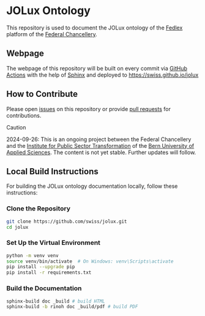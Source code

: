 # JOLux Ontology

This repository is used to document the JOLux ontology of the [Fedlex](https://www.fedlex.admin.ch/en) platform of the [Federal Chancellery](https://www.bk.admin.ch/bk/en/home.html).

## Webpage

The webpage of this repository will be built on every commit via [GitHub Actions](https://github.com/swiss/jolux/actions) with the help of [Sphinx](https://www.sphinx-doc.org/en/master/) and deployed to https://swiss.github.io/jolux

## How to Contribute

Please open [issues](https://github.com/swiss/jolux/issues) on this repository or provide [pull requests](https://docs.github.com/en/pull-requests/collaborating-with-pull-requests/proposing-changes-to-your-work-with-pull-requests/about-pull-requests) for contributions.

> [!CAUTION]
> 2024-09-26: This is an ongoing project between the Federal Chancellery and the [Institute for Public Sector Transformation](https://www.bfh.ch/en/research/research-areas/public-sector-transformation/) of the [Bern University of Applied Sciences](https://www.bfh.ch/en/). The content is not yet stable. Further updates will follow.

## Local Build Instructions

For building the JOLux ontology documentation locally, follow these instructions:

### Clone the Repository

```bash
git clone https://github.com/swiss/jolux.git
cd jolux
```

### Set Up the Virtual Environment

```bash
python -m venv venv
source venv/bin/activate  # On Windows: venv\Scripts\activate
pip install --upgrade pip
pip install -r requirements.txt
```

### Build the Documentation

```bash
sphinx-build doc _build # build HTML
sphinx-build -b rinoh doc _build/pdf # build PDF
```
